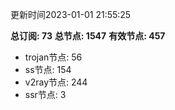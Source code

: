 更新时间2023-01-01 21:55:25

**总订阅: 73**
**总节点: 1547**
**有效节点: 457**
- trojan节点: 56
- ss节点: 154
- v2ray节点: 244
- ssr节点: 3
